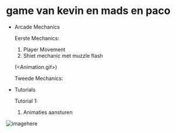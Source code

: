 # game van kevin en mads en paco


- Arcade Mechanics

    Eerste Mechanics:

    1. Player Movement
    2. Shiet mechanic met muzzle flash

    (<Animation.gif>)

    Tweede Mechanics:


- Tutorials

    Tutorial 1:

    1. Animaties aansturen
    
![imagehere](./images/animation.gif)


    

